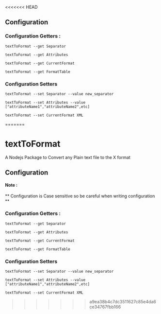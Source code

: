 <<<<<<< HEAD
## Configuration 

### Configuration Getters :
```
textToFormat --get Separator
```
```
textToFormat --get Attributes 
```
```
textToFormat --get CurrentFormat
```
```
textToFormat --get FormatTable
```

### Configuration Setters
```
textToFormat --set Separator --value new_separator
```
```
textToFormat --set Attributes --value ["attributeName1","attributeName2",etc]
```
```
textToFormat --set CurrentFormat XML 
```
=======
# textToFormat
A Nodejs Package to Convert any Plain text file to the X format

## Configuration 
#### Note : 
** Configuration is Case sensitive so be careful when writing configuration **

### Configuration Getters :
```
textToFormat --get Separator
```
```
textToFormat --get Attributes 
```
```
textToFormat --get CurrentFormat
```
```
textToFormat --get FormatTable
```

### Configuration Setters
```
textToFormat --set Separator --value new_separator
```
```
textToFormat --set Attributes --value ["attributeName1","attributeName2",etc]
```
```
textToFormat --set CurrentFormat XML 
```
>>>>>>> a9ea38b4c7dc3511627c85e4da6ce34767fbb166
